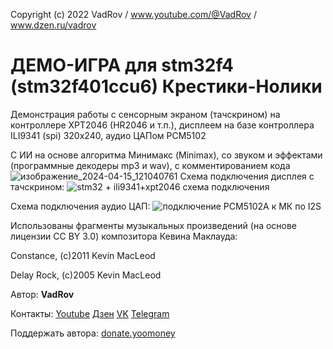 Copyright (c) 2022 VadRov / www.youtube.com/@VadRov / www.dzen.ru/vadrov

# ДЕМО-ИГРА для stm32f4 (stm32f401ccu6) Крестики-Нолики

Демонстрация работы с сенсорным экраном (тачскрином) на контроллере XPT2046 (HR2046 и т.п.), дисплеем на базе контроллера ILI9341 (spi) 320х240, аудио ЦАПом PCM5102
  
С ИИ на основе алгоритма Минимакс (Minimax), cо звуком и эффектами (программные декодеры mp3 и wav), c комментированием кода
![изображение_2024-04-15_121040761](https://github.com/vadrov/stm32-TicTakToe-Game-xpt2046-pcm5102a-ili9341-mp3-wav/assets/111627147/132be8c5-8505-4514-ac57-b243ea19aaf4)
Схема подключения дисплея с тачскрином:
![stm32 + ili9341+xpt2046 схема подключения](https://user-images.githubusercontent.com/111627147/211880060-12eb392f-d982-4026-aa97-a971dd6c6dfe.jpg)

Схема подключения аудио ЦАП:
![подключение PCM5102A к МК по I2S](https://user-images.githubusercontent.com/111627147/211880482-a84e0d50-aec9-43e3-8459-ae85eaa4b9b2.jpg)

Использованы фрагменты музыкальных произведений (на основе лицензии CC BY 3.0) композитора Кевина Маклауда:

Constance,  (с)2011 Kevin MacLeod

Delay Rock, (с)2005 Kevin MacLeod

Автор: **VadRov**

Контакты: [Youtube](https://www.youtube.com/@VadRov) [Дзен](https://dzen.ru/vadrov) [VK](https://vk.com/vadrov) [Telegram](https://t.me/vadrov_channel)

Поддержать автора: [donate.yoomoney](https://yoomoney.ru/to/4100117522443917)
